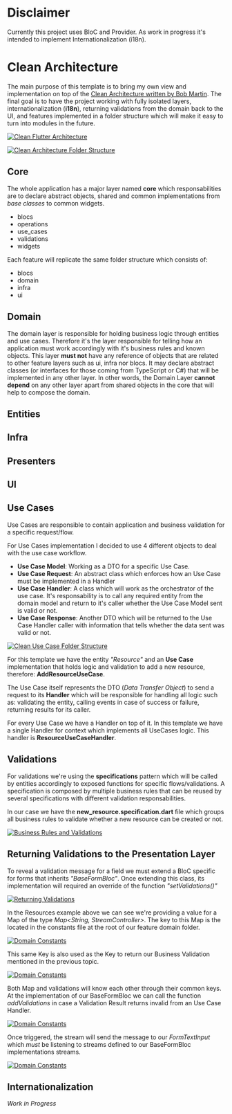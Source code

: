 # Disclaimer
Currently this project uses BloC and Provider. As work in progress it's intended to implement Internationalization (i18n).

# Clean Architecture
The main purpose of this template is to bring my own view and implementation on top of the [Clean Architecture written by Bob Martin](https://blog.cleancoder.com/uncle-bob/2012/08/13/the-clean-architecture.html). The final goal is to have the project working with fully isolated layers, internationalization (**i18n**), returning validations from the domain back to the UI, and features implemented in a folder structure which will make it easy to turn into modules in the future. 

[![Clean Flutter Architecture](https://i.imgur.com/aPBJQP4.jpg)](https://github.com/gjmcodes/flutter_clean_template)




[![Clean Architecture Folder Structure](https://i.imgur.com/hN1JTvC.png)](https://github.com/gjmcodes/flutter_clean_template)



## Core
The whole application has a major layer named **core** which responsabilities are to declare abstract objects, shared and common implementations from *base classes* to common widgets.

- blocs
- operations
- use_cases
- validations
- widgets

Each feature will replicate the same folder structure which consists of:
- blocs
- domain
- infra
- ui

## Domain
The domain layer is responsible for holding business logic through entities and use cases. Therefore it's the layer responsible for telling how an application must work accordingly with it's business rules and known objects. This layer **must not** have any reference of objects that are related to other feature layers such as ui, infra nor blocs. It may declare abstract classes (or interfaces for those coming from TypeScript or C#) that will be implemented in any other layer. In other words, the Domain Layer **cannot depend** on any other layer apart from shared objects in the core that will help to compose the domain.

## Entities
## Infra
## Presenters
## UI



## Use Cases
Use Cases are responsible to contain application and business validation for a specific request/flow.

For Use Cases implementation I decided to use 4 different objects to deal with the use case workflow.

- **Use Case Model**: Working as a DTO for a specific Use Case.
- **Use Case Request**: An abstract class which enforces how an Use Case must be implemented in a Handler
- **Use Case Handler**: A class which will work as the orchestrator of the use case. It's responsability is to call any required entity from the domain model and return to it's caller whether the Use Case Model sent is valid or not.
- **Use Case Response**: Another DTO which will be returned to the Use Case Handler caller with information that tells whether the data sent was valid or not.

[![Clean Use Case Folder Structure](https://i.imgur.com/29gWhQv.png)](https://github.com/gjmcodes/flutter_clean_template)

 For this template we have the entity *"Resource"* and an **Use Case** implementation that holds logic and validation to add a new resource, therefore: **AddResourceUseCase**.

The Use Case itself represents the DTO (*Data Transfer Object*) to send a request to its **Handler** which will be responsible for handling all logic such as: validating the entity, calling events in case of success or failure, returning results for its caller.

For every Use Case we have a Handler on top of it. In this template we have a single Handler for context which implements all UseCases logic. This handler is **ResourceUseCaseHandler**.

## Validations
For validations we're using the **specifications** pattern which will be called by entities accordingly to exposed functions for specific flows/validations. A specification is composed by multiple business rules that can be reused by several specifications with different validation responsabilities.

In our case we have the **new_resource.specification.dart** file which groups all business rules to validate whether a new resource can be created or not.

[![Business Rules and Validations](https://i.imgur.com/jmq2snP.png)](https://github.com/gjmcodes/flutter_clean_template)


## Returning Validations to the Presentation Layer
To reveal a validation message for a field we must extend a BloC specific for forms that inherits *"BaseFormBloc"*. Once extending this class, its implementation will required an override of the function *"setValidations()"*

[![Returning Validations](https://i.imgur.com/duFd9MI.png)](https://github.com/gjmcodes/flutter_clean_template)

In the Resources example above we can see we're providing a value for a Map of the type *Map<String, StreamController<String>>*. The key to this Map is the located in the constants file at the root of our feature domain folder.
 
 [![Domain Constants](https://i.imgur.com/VJJbSh3.png)](https://github.com/gjmcodes/flutter_clean_template)

This same Key is also used as the Key to return our Business Validation mentioned in the previous topic.

[![Domain Constants](https://i.imgur.com/erlaNUv.png)](https://github.com/gjmcodes/flutter_clean_template)

Both Map and validations will know each other through their common keys. At the implementation of our BaseFormBloc we can call the function *addValidations* in case a Validation Result returns invalid from an Use Case Handler.

[![Domain Constants](https://i.imgur.com/erlaNUv.png)](https://github.com/gjmcodes/flutter_clean_template)

Once triggered, the stream will send the message to our *FormTextInput* which *must* be listening to streams defined to our BaseFormBloc implementations streams.

[![Domain Constants](https://i.imgur.com/Sg4FCj5.png)](https://github.com/gjmcodes/flutter_clean_template)


## Internationalization
*Work in Progress*

